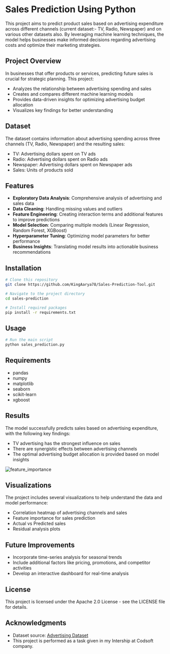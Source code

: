 # Sales Prediction Using Python

This project aims to predict product sales based on advertising expenditure across different channels (current dataset:- TV, Radio, Newspaper) and on various other datasets also. By leveraging machine learning techniques, the model helps businesses make informed decisions regarding advertising costs and optimize their marketing strategies.

## Project Overview

In businesses that offer products or services, predicting future sales is crucial for strategic planning. This project:

- Analyzes the relationship between advertising spending and sales
- Creates and compares different machine learning models
- Provides data-driven insights for optimizing advertising budget allocation
- Visualizes key findings for better understanding

## Dataset

The dataset contains information about advertising spending across three channels (TV, Radio, Newspaper) and the resulting sales:

- TV: Advertising dollars spent on TV ads
- Radio: Advertising dollars spent on Radio ads
- Newspaper: Advertising dollars spent on Newspaper ads
- Sales: Units of products sold

## Features

- **Exploratory Data Analysis**: Comprehensive analysis of advertising and sales data
- **Data Cleaning**: Handling missing values and outliers
- **Feature Engineering**: Creating interaction terms and additional features to improve predictions
- **Model Selection**: Comparing multiple models (Linear Regression, Random Forest, XGBoost)
- **Hyperparameter Tuning**: Optimizing model parameters for better performance
- **Business Insights**: Translating model results into actionable business recommendations

## Installation

```bash
# Clone this repository
git clone https://github.com/KingAarya78/Sales-Prediction-Tool.git

# Navigate to the project directory
cd sales-prediction

# Install required packages
pip install -r requirements.txt
```

## Usage

```bash
# Run the main script
python sales_prediction.py
```

## Requirements

- pandas
- numpy
- matplotlib
- seaborn
- scikit-learn
- xgboost

## Results

The model successfully predicts sales based on advertising expenditure, with the following key findings:

- TV advertising has the strongest influence on sales
- There are synergistic effects between advertising channels
- The optimal advertising budget allocation is provided based on model insights

![feature_importance](https://github.com/user-attachments/assets/352cdc38-67d6-4f7e-91a6-c1432d767624)


## Visualizations

The project includes several visualizations to help understand the data and model performance:

- Correlation heatmap of advertising channels and sales
- Feature importance for sales prediction
- Actual vs Predicted sales
- Residual analysis plots

## Future Improvements

- Incorporate time-series analysis for seasonal trends
- Include additional factors like pricing, promotions, and competitor activities
- Develop an interactive dashboard for real-time analysis

## License

This project is licensed under the Apache 2.0 License - see the LICENSE file for details.

## Acknowledgments

- Dataset source: [Advertising Dataset](https://www.kaggle.com/purbar/advertising-data)
- This project is performed as a task given in my Intership at Codsoft company.

